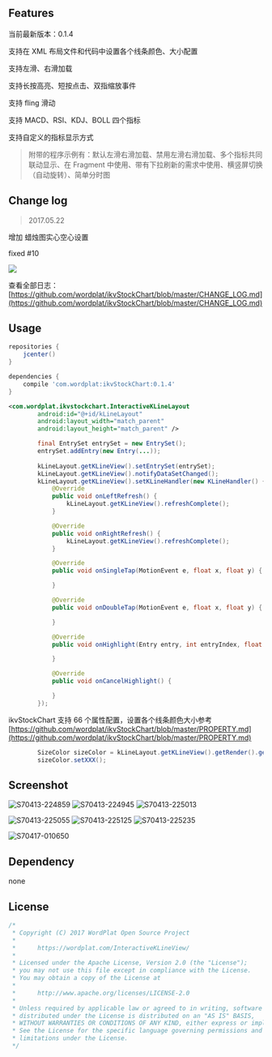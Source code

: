 ## Features

当前最新版本：0.1.4

支持在 XML 布局文件和代码中设置各个线条颜色、大小配置

支持左滑、右滑加载

支持长按高亮、短按点击、双指缩放事件

支持 fling 滑动

支持 MACD、RSI、KDJ、BOLL 四个指标

支持自定义的指标显示方式

> 附带的程序示例有：默认左滑右滑加载、禁用左滑右滑加载、多个指标共同联动显示、在 Fragment 中使用、带有下拉刷新的需求中使用、横竖屏切换（自动旋转）、简单分时图

## Change log

> 2017.05.22

增加 蜡烛图实心空心设置

fixed #10

![](http://ww1.sinaimg.cn/large/006tNc79gy1ffu3gin235j30f00qoaar.jpg)

查看全部日志：[https://github.com/wordplat/ikvStockChart/blob/master/CHANGE_LOG.md](https://github.com/wordplat/ikvStockChart/blob/master/CHANGE_LOG.md)

## Usage

```groovy
repositories {
    jcenter()
}

dependencies {
    compile 'com.wordplat:ikvStockChart:0.1.4'
}
```

```xml
<com.wordplat.ikvstockchart.InteractiveKLineLayout
        android:id="@+id/kLineLayout"
        android:layout_width="match_parent"
        android:layout_height="match_parent" />
```

```java
        final EntrySet entrySet = new EntrySet();
        entrySet.addEntry(new Entry(...));
        
        kLineLayout.getKLineView().setEntrySet(entrySet);
        kLineLayout.getKLineView().notifyDataSetChanged();
        kLineLayout.getKLineView().setKLineHandler(new KLineHandler() {
            @Override
            public void onLeftRefresh() {
                kLineLayout.getKLineView().refreshComplete();
            }

            @Override
            public void onRightRefresh() {
                kLineLayout.getKLineView().refreshComplete();
            }

            @Override
            public void onSingleTap(MotionEvent e, float x, float y) {

            }

            @Override
            public void onDoubleTap(MotionEvent e, float x, float y) {

            }

            @Override
            public void onHighlight(Entry entry, int entryIndex, float x, float y) {

            }

            @Override
            public void onCancelHighlight() {

            }
        });
```

ikvStockChart 支持 66 个属性配置，设置各个线条颜色大小参考 [https://github.com/wordplat/ikvStockChart/blob/master/PROPERTY.md](https://github.com/wordplat/ikvStockChart/blob/master/PROPERTY.md)

```java
        SizeColor sizeColor = kLineLayout.getKLineView().getRender().getSizeColor();
        sizeColor.setXXX();
```



## Screenshot

![S70413-224859](Screenshots/S70413-224859.jpg)    ![S70413-224945](Screenshots/S70413-224945.jpg)    ![S70413-225013](Screenshots/S70413-225013.jpg)

![S70413-225055](Screenshots/S70413-225055.jpg)    ![S70413-225125](Screenshots/S70413-225125.jpg)    ![S70413-225235](Screenshots/S70413-225235.jpg)

![S70417-010650](Screenshots/S70417-010650.jpg)

## Dependency

none

## License

```java
/*
 * Copyright (C) 2017 WordPlat Open Source Project
 *
 *      https://wordplat.com/InteractiveKLineView/
 *
 * Licensed under the Apache License, Version 2.0 (the "License");
 * you may not use this file except in compliance with the License.
 * You may obtain a copy of the License at
 *
 *      http://www.apache.org/licenses/LICENSE-2.0
 *
 * Unless required by applicable law or agreed to in writing, software
 * distributed under the License is distributed on an "AS IS" BASIS,
 * WITHOUT WARRANTIES OR CONDITIONS OF ANY KIND, either express or implied.
 * See the License for the specific language governing permissions and
 * limitations under the License.
 */
```